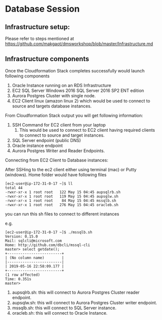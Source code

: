 # Database Session
## Infrastructure setup:
Please refer to steps mentioned at https://github.com/makgaot/dmsworkshop/blob/master/Infrastructure.md

## Infrastructure components
Once the Cloudformation Stack completes successfully would launch following components
  1. Oracle Instance running on an RDS Infrastructure
  2. EC2 SQL Server Windows 2016 SQL Server 2016 SP2 ENT edition
  3. Aurora Postgres Cluster with single node.
  4. EC2 Client linux (amazon linux 2) which would be used to connect to source and targets database instances.

From Cloudformation Stack output you will get following information:

1. SSH Command for EC2 client from your laptop
    1. This would be used to connect to EC2 client having required clients to connect to source and target instances.
2. SQL Server endpoint (public DNS)
3. Oracle instance endpoint
4. Aurora Postgres Writer and Reader Endpoints.

Connecting from EC2 Client to Database instances:

After SSHing to the ec2 client either using terminal (mac) or Putty (windows).
Home folder would have following files
```
[ec2-user@ip-172-31-0-17 ~]$ ll
total 44
-rwxr-xr-x 1 root root   122 May 15 04:45 aupsqlrb.sh
-rwxr-xr-x 1 root root   119 May 15 04:45 aupsqlw.sh
-rwxr-xr-x 1 root root    84 May 15 04:45 mssqlb.sh
-rwxr-xr-x 1 root root   276 May 15 04:45 oracleb.sh
```

you can run this sh files to connect to different instances

e.g.
```
[ec2-user@ip-172-31-0-17 ~]$ ./mssqlb.sh
Version: 0.15.0
Mail: sqlcli@microsoft.com
Home: http://github.com/dbcli/mssql-cli
master> select getdate();
+-------------------------+
| (No column name)        |
|-------------------------|
| 2019-05-16 22:58:09.177 |
+-------------------------+
(1 row affected)
Time: 0.351s
master>
```
1. aupsqlrb.sh: this will connect to Aurora Postgres Cluster reader endpoint.
2. aupsqlw.sh: this will connect to Aurora Postgres Cluster writer endpoint.
3. mssqlb.sh: this will connect to SQL Server instance.
4. oracleb.sh: this will connect to Oracle Instance.
